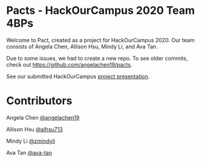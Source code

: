 # Pacts - HackOurCampus 2020 Team 4BPs
Welcome to Pact, created as a project for HackOurCampus 2020. Our team consists of Angela Chen, Allison Hsu, Mindy Li, and Ava Tan.

Due to some issues, we had to create a new repo. To see older commits, check out https://github.com/angelachen19/pacts.

See our submitted HackOurCampus [project presentation](https://youtu.be/H9uDtR2bx1o).

# Contributors
Angela Chen [@angelachen19](https://github.com/angelachen19)

Allison Hsu [@alhsu713](https://github.com/alhsu713)

Mindy Li [@zmindyli](https://github.com/zmindyli)

Ava Tan [@ava-tan](https://github.com/ava-tan)
